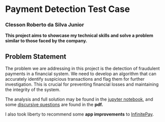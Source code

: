 # Payment Detection Test Case

### Clesson Roberto da Silva Junior
**This project aims to showcase my technical skills and solve a problem similar to those faced by the company.**

## Problem Statement
The problem we are addressing in this project is the detection of fraudulent payments in a financial system. We need to develop an algorithm that can accurately identify suspicious transactions and flag them for further investigation. This is crucial for preventing financial losses and maintaining the integrity of the system.

The analysis and full solution may be found in the [jupyter notebook](https://github.com/ClessonR/CloudWalk_Case/blob/main/payment_test.ipynb), and some [discursive questions](https://github.com/ClessonR/CloudWalk_Case/blob/main/Task_3_Answers%20Payment%20Analysis%20Test%20Case.pdf) are found in the **pdf.**

I also took liberty to recommend some **app improvements** to [InfinitePay](https://github.com/ClessonR/CloudWalk_Case/blob/main/infinite_pay_suggestion.png).
